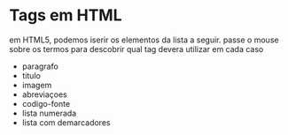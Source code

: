 <!DOCTYPE html>
<html lang="pt-br">
  <head>
    <meta charset="UTF-8" />
    <meta name="viewport" content="width=device-width, initial-scale=1.0" />
    <link rel="shortcut icon" href="mariooo.ico" type="image/x-icon" />
    <title>Document</title>
  </head>
  <body>
    <h1>Tags em HTML</h1>
    <p>
      em HTML5, podemos iserir os elementos da lista a seguir. passe o mouse
      sobre os termos para descobrir qual tag devera utilizar em cada caso
    </p>
    <ul>
      <li><abb title="use tag p>">paragrafo</abb></li>
      <li><abb title="use h1;h2;h3;h4;h5;h6">titulo</abb></li>
      <li><abb title="img ">imagem</abb></li>
      <li><abb title="usa abb">abreviaçoes</abb></li>
      <li><abb title="usa tag codigo-fonte">codigo-fonte</abb></li>
      <li><abb title="usa tag ol">lista numerada</abb></li>
      <li><abb title="usa tag li">lista com demarcadores</abb></li>
    </ul>
    <img src="" alt="" />
  </body>
</html>
